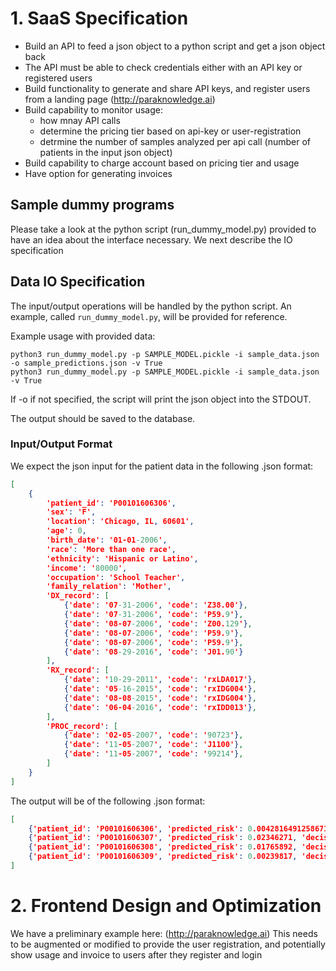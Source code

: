 # 1. SaaS Specification


+ Build an API to feed a json object to a python script and get a json object back
+ The API must be able to check credentials either with an API key or registered users
+ Build functionality to generate and share API keys, and register users from a landing page (http://paraknowledge.ai)
+ Build capability to monitor usage:
  - how mnay API calls
  - determine the pricing tier based on api-key or user-registration
  - detrmine the number of samples analyzed per api call (number of patients in the input json object)
+ Build capability to charge account based on pricing tier and usage
+ Have option for generating invoices


## Sample dummy programs

Please take a look at the python script (run_dummy_model.py) provided to have an idea about the interface necessary.
We next describe the IO specification




## Data IO Specification

The input/output operations will be handled by the python script. An example, called `run_dummy_model.py`,
will be provided for reference.

Example usage with provided data:

```
python3 run_dummy_model.py -p SAMPLE_MODEL.pickle -i sample_data.json -o sample_predictions.json -v True
python3 run_dummy_model.py -p SAMPLE_MODEL.pickle -i sample_data.json -v True
```

If -o if not specified, the script will print the json object into the STDOUT.

The output should be saved to the database.

### **Input/Output Format**

We expect the json input for the patient data in the following .json format:

```json
[
    { 
        'patient_id': 'P00101606306',
        'sex': 'F',
        'location': 'Chicago, IL, 60601',
        'age': 0,
        'birth_date': '01-01-2006',
        'race': 'More than one race',
        'ethnicity': 'Hispanic or Latino',
        'income': '80000',
        'occupation': 'School Teacher',
        'family_relation': 'Mother',
        'DX_record': [
            {'date': '07-31-2006', 'code': 'Z38.00'},
            {'date': '07-31-2006', 'code': 'P59.9'},
            {'date': '08-07-2006', 'code': 'Z00.129'},
            {'date': '08-07-2006', 'code': 'P59.9'},
            {'date': '08-07-2006', 'code': 'P59.9'},
            {'date': '08-29-2016', 'code': 'J01.90'}
        ],
        'RX_record': [
            {'date': '10-29-2011', 'code': 'rxLDA017'},
            {'date': '05-16-2015', 'code': 'rxIDG004'},
            {'date': '08-08-2015', 'code': 'rxIDG004'},
            {'date': '06-04-2016', 'code': 'rxIDD013'},
        ],
        'PROC_record': [
            {'date': '02-05-2007', 'code': '90723'},
            {'date': '11-05-2007', 'code': 'J1100'},
            {'date': '11-05-2007', 'code': '99214'},
        ]
    }
]
```


The output will be of the following .json format:
```json
[
    {'patient_id': 'P00101606306', 'predicted_risk': 0.0042816491258671, 'decision': 0, 'confidence': 0.0},
    {'patient_id': 'P00101606307', 'predicted_risk': 0.02346271, 'decision': 1, 'confidence': 0.8},
    {'patient_id': 'P00101606308', 'predicted_risk': 0.01765892, 'decision': 0, 'confidence': 0.5},
    {'patient_id': 'P00101606309', 'predicted_risk': 0.00239817, 'decision': 1, 'confidence': 0.9}
]
```

# 2. Frontend Design and Optimization

We have a preliminary example here: (http://paraknowledge.ai)
This needs to be augmented or modified to provide the user registration,
and potentially show usage and invoice to users after they register and login


